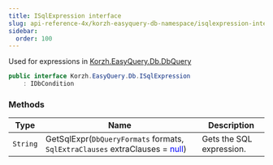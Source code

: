 ```yaml
---
title: ISqlExpression interface
slug: api-reference-4x/korzh-easyquery-db-namespace/isqlexpression-interface
sidebar:
  order: 100
---
```


Used for expressions in [Korzh.EasyQuery.Db.DbQuery](///easyquery/docs/api-reference-4x/korzh-easyquery-db-namespace/dbquery-class)
```csharp
public interface Korzh.EasyQuery.Db.ISqlExpression
    : IDbCondition

```

### Methods

| Type | Name | Description | 
| --- | --- | --- | 
| `String` | GetSqlExpr(`DbQueryFormats` formats, `SqlExtraClauses` extraClauses = <span style='color: blue'>null</span>) | Gets the SQL expression. |
